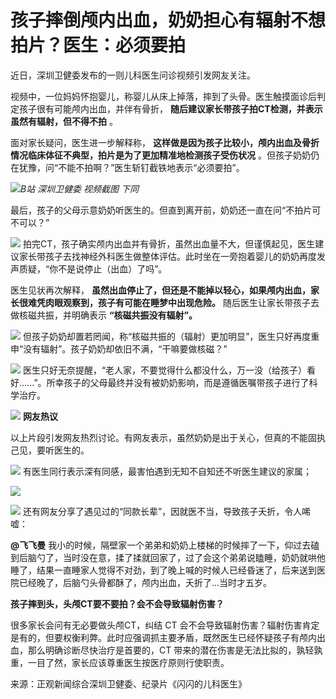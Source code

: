 # 孩子摔倒颅内出血，奶奶担心有辐射不想拍片？医生：必须要拍

近日，深圳卫健委发布的一则儿科医生问诊视频引发网友关注。

视频中，一位妈妈怀抱婴儿，称婴儿从床上掉落，摔到了头骨。医生触摸面诊后判定孩子很有可能颅内出血，并伴有骨折，
**随后建议家长带孩子拍CT检测，并表示虽然有辐射，但不得不拍** 。

面对家长疑问，医生进一步解释称， **这样做是因为孩子比较小，颅内出血及骨折情况临床体征不典型，拍片是为了更加精准地检测孩子受伤状况**
。但孩子奶奶仍在犹豫，问“不能不拍啊？”医生斩钉截铁地表示“必须要拍”。

![](https://inews.gtimg.com/news_bt/OmBUMBAtgsicjlYrDC8GZ8tV7ziUMQShn2x663S2VT6ToAA/1000)_B站
深圳卫健委 视频截图 下同_

最后，孩子的父母示意奶奶听医生的。但直到离开前，奶奶还一直在问“不拍片可不可以？”

![](https://inews.gtimg.com/news_bt/OwbTWMAW99bIBO659HS3TzILTfcVwQ0ZlhVGsAgaUfS24AA/1000)
拍完CT，孩子确实颅内出血并有骨折，虽然出血量不大，但谨慎起见，医生建议家长带孩子去找神经外科医生做整体评估。此时坐在一旁抱着婴儿的奶奶再度发声质疑，“你不是说停止（出血）了吗”。

医生见状再次解释， **虽然出血停止了，但还是不能掉以轻心，如果颅内出血，家长很难凭肉眼观察到，孩子有可能在睡梦中出现危险。**
随后医生让家长带孩子去做核磁共振，并明确表示 **“核磁共振没有辐射”。**

![](https://inews.gtimg.com/news_bt/O7cbJJWGMMCenc44yJ3HSzpB0oCDEXL7baS73JZ3q0PasAA/1000)
但孩子奶奶却置若罔闻，称“核磁共振的（辐射）更加明显”，医生只好再度重申“没有辐射”。孩子奶奶却依旧不满，“干嘛要做核磁？”

![](https://inews.gtimg.com/news_bt/Ouq73hffIOB64_s5SrRwPt6gm7ClzG6VyVjIMBVxuw_ykAA/1000)
医生只好无奈提醒，“老人家，不要觉得什么都没什么，万一没（给孩子）看好......”。所幸孩子的父母最终并没有被奶奶影响，而是遵循医嘱带孩子进行了科学治疗。

![](https://inews.gtimg.com/news_bt/OvSPEP22CohtMLIVAdev3FBdwbj5PzX7Uyo5g55chyv4AAA/1000)
**网友热议**

以上片段引发网友热烈讨论。有网友表示，虽然奶奶是出于关心，但真的不能固执己见，要听医生的。

![](https://inews.gtimg.com/news_bt/OM9xbEF7jYMPEct4RBiQSWRf-QefQpQ730A-lCdtGSxbgAA/1000)
有医生同行表示深有同感，最害怕遇到无知不自知还不听医生建议的家属；

![](https://inews.gtimg.com/news_bt/OYMRQ7-XvS6n1EZT35bS0iGeTmY8RP2fVnAqwzbYME1cUAA/1000)

![](https://inews.gtimg.com/news_bt/OpOY_A4Mh1q2To9tpG0btytNynaTGwfWuOmyy5wFX2gcsAA/1000)
还有网友分享了遇见过的“同款长辈”，因就医不当，导致孩子夭折，令人唏嘘：

**@飞飞曼**
我小的时候，隔壁家一个弟弟和奶奶上楼梯的时候摔了一下，仰过去磕到后脑勺了，当时没在意，揉了揉就回家了，过了会这个弟弟说瞌睡，奶奶就哄他睡了，结果一直睡家人觉得不对劲，到了晚上喊的时候人已经昏迷了，后来送到医院已经晚了，后脑勺头骨都酥了，颅内出血，夭折了…当时才五岁。

**孩子摔到头，头颅CT要不要拍？会不会导致辐射伤害？**

很多家长会问有无必要做头颅CT，纠结 CT
会不会导致辐射伤害？辐射伤害肯定是有的，但要权衡利弊。此时应强调抓主要矛盾，既然医生已经怀疑孩子有颅内出血，那么明确诊断尽快治疗是首要的，CT
带来的潜在伤害是无法比拟的，孰轻孰重，一目了然，家长应该尊重医生按医疗原则行使职责。

来源：正观新闻综合深圳卫健委、纪录片《闪闪的儿科医生》


